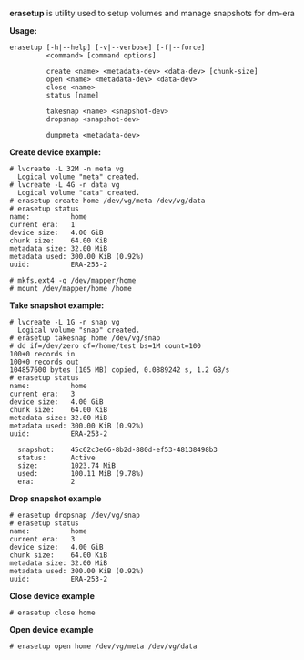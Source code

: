 **erasetup** is utility used to setup volumes and manage snapshots for dm-era

**Usage:**

	erasetup [-h|--help] [-v|--verbose] [-f|--force]
	         <command> [command options]
	
	         create <name> <metadata-dev> <data-dev> [chunk-size]
	         open <name> <metadata-dev> <data-dev>
	         close <name>
	         status [name]
	
	         takesnap <name> <snapshot-dev>
	         dropsnap <snapshot-dev>
	
	         dumpmeta <metadata-dev>

**Create device example:**

	# lvcreate -L 32M -n meta vg
	  Logical volume "meta" created.
	# lvcreate -L 4G -n data vg
	  Logical volume "data" created.
	# erasetup create home /dev/vg/meta /dev/vg/data
	# erasetup status
	name:          home
	current era:   1
	device size:   4.00 GiB
	chunk size:    64.00 KiB
	metadata size: 32.00 MiB
	metadata used: 300.00 KiB (0.92%)
	uuid:          ERA-253-2
	
	# mkfs.ext4 -q /dev/mapper/home
	# mount /dev/mapper/home /home

**Take snapshot example:**

	# lvcreate -L 1G -n snap vg
	  Logical volume "snap" created.
	# erasetup takesnap home /dev/vg/snap
	# dd if=/dev/zero of=/home/test bs=1M count=100
	100+0 records in
	100+0 records out
	104857600 bytes (105 MB) copied, 0.0889242 s, 1.2 GB/s
	# erasetup status
	name:          home
	current era:   3
	device size:   4.00 GiB
	chunk size:    64.00 KiB
	metadata size: 32.00 MiB
	metadata used: 300.00 KiB (0.92%)
	uuid:          ERA-253-2
	
	  snapshot:    45c62c3e66-8b2d-880d-ef53-48138498b3
	  status:      Active
	  size:        1023.74 MiB
	  used:        100.11 MiB (9.78%)
	  era:         2

**Drop snapshot example**

	# erasetup dropsnap /dev/vg/snap
	# erasetup status
	name:          home
	current era:   3
	device size:   4.00 GiB
	chunk size:    64.00 KiB
	metadata size: 32.00 MiB
	metadata used: 300.00 KiB (0.92%)
	uuid:          ERA-253-2

**Close device example**

	# erasetup close home

**Open device example**

	# erasetup open home /dev/vg/meta /dev/vg/data
